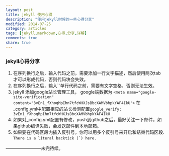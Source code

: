 ```yaml
---
layout: post
title: jekyll 使用心得
description: "使用jekyll时候的一些心得分享"
modified: 2014-07-25
category: articles
tags: [jekyll,markdown,心得,分享,详解]
comments: true
share: true
---
```


### jekyll心得分享
1. 在序列换行之后，输入代码之前，需要添加一行文字描述，然后使用两次tab才可以形成代码，否则代码块会失效。
2. 在序列换行之后，输入``单行代码之前，需要有文字空格，否则无法生效。
3. jekyll 添加google站长管理工具，
	google端数据为 `<meta name="google-site-verification" content="3vEn1_fXhoqMpIhn7tfcWHXJsBbcXAMVbhpkYAF4IkU">`
	在_config.yml中配置相应的站长检测配置`google_verify:  3vEn1_fXhoqMpIhn7tfcWHXJsBbcXAMVbhpkYAF4IkU`
4. 如果对_config.yml配置有修改，push到github之后，最好关注一下邮件，如果github编译失败，会发送邮件到本地邮箱。
5. 如果要在代码区段内插入反引号，你可以用多个反引号来开启和结束代码区段. ``There is a literal backtick (`) here.``



————————未完待续。